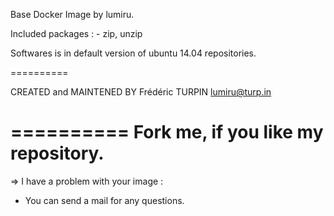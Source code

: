 Base Docker Image by lumiru.

Included packages : - zip, unzip

Softwares is in default version of ubuntu 14.04 repositories.

==========

CREATED and MAINTENED BY
Frédéric TURPIN <lumiru@turp.in>

==========
	Fork me, if you like my repository.
==========

=> I have a problem with your image :
- You can send a mail for any questions.